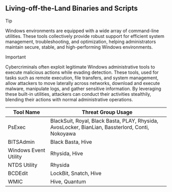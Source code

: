 ## Living-off-the-Land Binaries and Scripts

> [!TIP]
> Windows environments are equipped with a wide array of command-line utilities. These tools collectively provide robust support for efficient system management, troubleshooting, and optimization, helping administrators maintain secure, stable, and high-performing Windows environments. 

> [!IMPORTANT]
> Cybercriminals often exploit legitimate Windows administrative tools to execute malicious actions while evading detection. These tools, used for tasks such as remote execution, file transfers, and system management, allow attackers to move laterally across networks, download and execute malware, manipulate logs, and gather sensitive information. By leveraging these built-in utilities, attackers can conduct their activities stealthily, blending their actions with normal administrative operations.

| Tool Name | Threat Group Usage |
|---|---|
| PsExec | BlackSuit, Royal, Black Basta, PLAY, Rhysida, AvosLocker, BianLian, Bassterlord, Conti, Nokoyawa |
| BITSAdmin | Black Basta, Hive |
| Windows Event Utility | Rhysida, Hive |
| NTDS Utility | Rhysida |
| BCDEdit | LockBit, Snatch, Hive |
| WMIC | Hive, Quantum |
